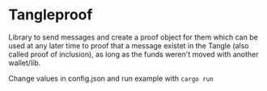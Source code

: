 # Tangleproof

Library to send messages and create a proof object for them which can be used at any later time to proof that a message existet in the Tangle (also called proof of inclusion), as long as the funds weren't moved with another wallet/lib.

Change values in config.json and run example with `cargo run`